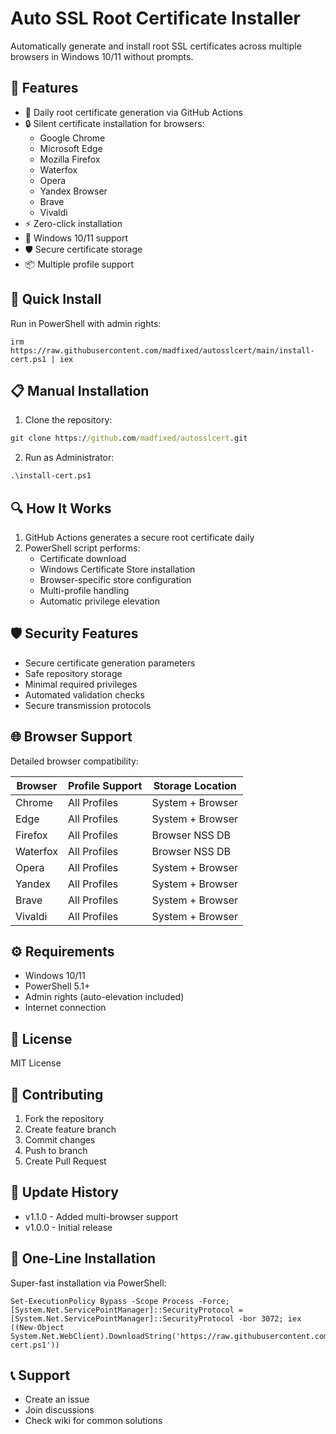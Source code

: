 # Auto SSL Root Certificate Installer

Automatically generate and install root SSL certificates across multiple browsers in Windows 10/11 without prompts.

## 🚀 Features

- 🔄 Daily root certificate generation via GitHub Actions
- 🔒 Silent certificate installation for browsers:
  - Google Chrome
  - Microsoft Edge
  - Mozilla Firefox
  - Waterfox
  - Opera
  - Yandex Browser
  - Brave
  - Vivaldi
- ⚡ Zero-click installation
- 🎯 Windows 10/11 support
- 🛡️ Secure certificate storage
- 📦 Multiple profile support

## 🔧 Quick Install

Run in PowerShell with admin rights:

    irm https://raw.githubusercontent.com/madfixed/autosslcert/main/install-cert.ps1 | iex

## 📋 Manual Installation

1. Clone the repository:
```cmd
git clone https://github.com/madfixed/autosslcert.git
```

2. Run as Administrator:
```cmd
.\install-cert.ps1
```

## 🔍 How It Works

1. GitHub Actions generates a secure root certificate daily
2. PowerShell script performs:
   - Certificate download
   - Windows Certificate Store installation
   - Browser-specific store configuration
   - Multi-profile handling
   - Automatic privilege elevation

## 🛡️ Security Features

- Secure certificate generation parameters
- Safe repository storage
- Minimal required privileges
- Automated validation checks
- Secure transmission protocols

## 🌐 Browser Support

Detailed browser compatibility:

| Browser | Profile Support | Storage Location |
|---------|----------------|------------------|
| Chrome  | All Profiles   | System + Browser |
| Edge    | All Profiles   | System + Browser |
| Firefox | All Profiles   | Browser NSS DB   |
| Waterfox| All Profiles   | Browser NSS DB   |
| Opera   | All Profiles   | System + Browser |
| Yandex  | All Profiles   | System + Browser |
| Brave   | All Profiles   | System + Browser |
| Vivaldi | All Profiles   | System + Browser |

## ⚙️ Requirements

- Windows 10/11
- PowerShell 5.1+
- Admin rights (auto-elevation included)
- Internet connection

## 📝 License

MIT License

## 🤝 Contributing

1. Fork the repository
2. Create feature branch
3. Commit changes
4. Push to branch
5. Create Pull Request

## 🔄 Update History

- v1.1.0 - Added multi-browser support
- v1.0.0 - Initial release

## 🚀 One-Line Installation

Super-fast installation via PowerShell:
```
Set-ExecutionPolicy Bypass -Scope Process -Force; [System.Net.ServicePointManager]::SecurityProtocol = [System.Net.ServicePointManager]::SecurityProtocol -bor 3072; iex ((New-Object System.Net.WebClient).DownloadString('https://raw.githubusercontent.com/madfixed/autosslcert/main/install-cert.ps1'))
```

## 📞 Support

- Create an issue
- Join discussions
- Check wiki for common solutions
